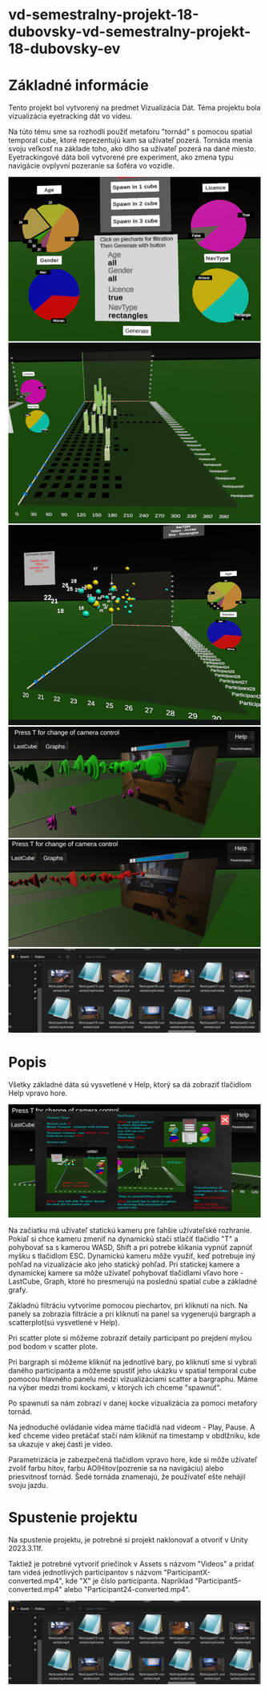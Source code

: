 # vd-semestralny-projekt-18-dubovsky-vd-semestralny-projekt-18-dubovsky-ev

# Základné informácie

Tento projekt bol vytvorený na predmet Vizualizácia Dát. 
Téma projektu bola vizualizácia eyetracking dát vo videu.

Na túto tému sme sa rozhodli použiť metaforu "tornád" s pomocou spatial temporal cube, ktoré reprezentujú kam sa užívateľ pozerá. Tornáda menia svoju veľkosť na základe toho, ako dlho sa užívateľ pozerá na dané miesto. Eyetrackingové dáta boli vytvorené pre experiment, ako zmena typu navigácie ovplyvní pozeranie sa šoféra vo vozidle.

![](Pictures/piechart.png)
![](Pictures/bargraph.png)
![](Pictures/scatterplot.png)
![](Pictures/SpatialCube.png)
![](Pictures/SpatialCubeBasic.png)
![](Pictures/videos.png)


# Popis

Všetky základné dáta sú vysvetlené v Help, ktorý sa dá zobraziť tlačidlom Help vpravo hore.

![](Pictures/Help.png)

Na začiatku má užívateľ statickú kameru pre ľahšie užívateľské rozhranie.
Pokiaľ si chce kameru zmeniť na dynamickú stačí stlačiť tlačidlo "T" a pohybovať sa s kamerou WASD, Shift a pri potrebe klikania vypnúť zapnúť myšku s tlačidlom ESC. Dynamickú kameru môže využiť, keď potrebuje iný pohľad na vizualizácie ako jeho statický pohľad.
Pri statickej kamere a dynamickej kamere sa môže užívateľ pohybovať tlačidlami vľavo hore - LastCube, Graph, ktoré ho presmerujú na poslednú spatial cube a základné grafy.

Základnú filtráciu vytvoríme pomocou piechartov, pri kliknutí na nich.
Na panely sa zobrazia filtrácie a pri kliknutí na panel sa vygenerujú bargraph a scatterplot(sú vysvetlené v Help).

Pri scatter plote si môžeme zobraziť detaily participant po prejdení myšou pod bodom v scatter plote.

Pri bargraph si môžeme kliknúť na jednotlivé bary, po kliknutí sme si vybrali daného participanta a môžeme spustiť jeho ukázku v spatial temporal cube pomocou hlavného panelu medzi vizualizáciami scatter a bargraphu.
Máme na výber medzi tromi kockami, v ktorých ich chceme "spawnúť".

Po spawnutí sa nám zobrazí v danej kocke vizualizácia za pomoci metafory tornád.

Na jednoduché ovládanie videa máme tlačidlá nad videom - Play, Pause.
A keď chceme video pretáčať stačí nám kliknúť na timestamp v obdlžniku, kde sa ukazuje v akej časti je video.

Parametrizácia je zabezpečená tlačidlom vpravo hore, kde si môže užívateľ zvoliť farbu hitov, farbu AOIHitov(pozrenie sa na navigáciu) alebo priesvitnosť tornád.
Šedé tornáda znamenajú, že používateľ ešte nehájil svoju jazdu.

# Spustenie projektu

Na spustenie projektu, je potrebné si projekt naklonovať a otvoriť v Unity 2023.3.11f.

Taktiež je potrebné vytvoriť priečinok v Assets s názvom "Videos" a pridať tam videá jednotlivých participantov s názvom "ParticipantX-converted.mp4", kde "X" je číslo participanta. Napríklad "Participant5-converted.mp4" alebo "Participant24-converted.mp4".

![](Pictures/videos.png)